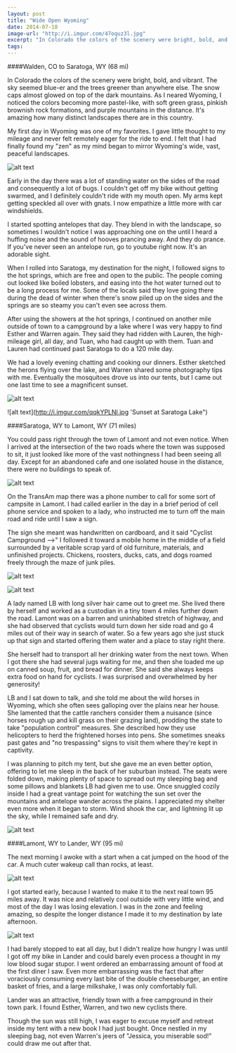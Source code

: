 ```yaml
---
layout: post
title: "Wide Open Wyoming"
date: 2014-07-10
image-url: "http://i.imgur.com/47oquz3l.jpg"
excerpt: "In Colorado the colors of the scenery were bright, bold, and vibrant. The sky seemed blue-er and the trees greener than anywhere else. The snow caps almost glowed on top of the dark mountains. As I neared Wyoming, I noticed the colors becoming more pastel-like, with soft green grass, pinkish brownish rock formations, and purple mountains in the distance. It's amazing how many distinct landscapes there are in this country."
tags:
---
```

####Walden, CO to Saratoga, WY (68 mi)

In Colorado the colors of the scenery were bright, bold, and vibrant. The sky seemed blue-er and the trees greener than anywhere else. The snow caps almost glowed on top of the dark mountains. As I neared Wyoming, I noticed the colors becoming more pastel-like, with soft green grass, pinkish brownish rock formations, and purple mountains in the distance. It's amazing how many distinct landscapes there are in this country.

My first day in Wyoming was one of my favorites. I gave little thought to my mileage and never felt remotely eager for the ride to end. I felt that I had finally found my "zen" as my mind began to mirror Wyoming's wide, vast, peaceful landscapes.

![alt text](http://i.imgur.com/pxHbi5Bl.jpg "Near the border of Colorado/Wyoming")

Early in the day there was a lot of standing water on the sides of the road and consequently a lot of bugs. I couldn't get off my bike without getting swarmed, and I definitely couldn't ride with my mouth open. My arms kept getting speckled all over with gnats. I now empathize a little more with car windshields. 

I started spotting antelopes that day. They blend in with the landscape, so sometimes I wouldn't notice I was approaching one on the until I heard a huffing noise and the sound of hooves prancing away. And they do prance. If you've never seen an antelope run, go to youtube right now. It's an adorable sight.

When I rolled into Saratoga, my destination for the night, I followed signs to the hot springs, which are free and open to the public. The people coming out looked like boiled lobsters, and easing into the hot water turned out to be a long process for me. Some of the locals said they love going there during the dead of winter when there's snow piled up on the sides and the springs are so steamy you can't even see across them. 

After using the showers at the hot springs, I continued on another mile outside of town to a campground by a lake where I was very happy to find Esther and Warren again. They said they had ridden with Lauren, the high-mileage girl, all day, and Tuan, who had caught up with them. Tuan and Lauren had continued past Saratoga to do a 120 mile day. 

We had a lovely evening chatting and cooking our dinners. Esther sketched the herons flying over the lake, and Warren shared some photography tips with me. Eventually the mosquitoes drove us into our tents, but I came out one last time to see a magnificent sunset.

![alt text](http://i.imgur.com/GOJ3jDIl.jpg "Warren next to the lake")

![alt text](http://i.imgur.com/qqkYPLNl.jpg 'Sunset at Saratoga Lake")

####Saratoga, WY to Lamont, WY (71 miles)

You could pass right through the town of Lamont and not even notice. When I arrived at the intersection of the two roads where the town was supposed to sit, it just looked like more of the vast nothingness I had been seeing all day. Except for an abandoned cafe and one isolated house in the distance, there were no buildings to speak of.

![alt text](http://i.imgur.com/CqZNZYml.jpg "The Annalope Cafe")

On the TransAm map there was a phone number to call for some sort of campsite in Lamont. I had called earlier in the day in a brief period of cell phone service and spoken to a lady, who instructed me to turn off the main road and ride until I saw a sign. 

The sign she meant was handwritten on cardboard, and it said "Cyclist Campground -->" I followed it toward a mobile home in the middle of a field surrounded by a veritable scrap yard of old furniture, materials, and unfinished projects. Chickens, roosters, ducks, cats, and dogs roamed freely through the maze of junk piles.

![alt text](http://i.imgur.com/tdQpSkpl.jpg "LB's house") 

![alt text](http://i.imgur.com/4RCpaTzl.jpg "LB's house")

A lady named LB with long silver hair came out to greet me. She lived there by herself and worked as a custodian in a tiny town 4 miles further down the road. Lamont was on a barren and uninhabited stretch of highway, and she had observed that cyclists would turn down her side road and go 4 miles out of their way in search of water. So a few years ago she just stuck up that sign and started offering them water and a place to stay right there.

She herself had to transport all her drinking water from the next town. When I got there she had several jugs waiting for me, and then she loaded me up on canned soup, fruit, and bread for dinner. She said she always keeps extra food on hand for cyclists. I was surprised and overwhelmed by her generosity!

LB and I sat down to talk, and she told me about the wild horses in Wyoming, which she often sees galloping over the plains near her house. She lamented that the cattle ranchers consider them a nuisance (since horses rough up and kill grass on their grazing land), prodding the state to take "population control" measures. She described how they use helicopters to herd the frightened horses into pens. She sometimes sneaks past gates and "no trespassing" signs to visit them where they're kept in captivity. 

I was planning to pitch my tent, but she gave me an even better option, offering to let me sleep in the back of her suburban instead. The seats were folded down, making plenty of space to spread out my sleeping bag and some pillows and blankets LB had given me to use. Once snuggled cozily inside I had a great vantage point for watching the sun set over the mountains and antelope wander across the plains. I appreciated my shelter even more when it began to storm. Wind shook the car, and lightning lit up the sky, while I remained safe and dry. 

![alt text](http://i.imgur.com/SGiwoVvl.jpg "The suburban")

####Lamont, WY to Lander, WY (95 mi)

The next morning I awoke with a start when a cat jumped on the hood of the car. A much cuter wakeup call than rocks, at least.

![alt text](http://i.imgur.com/KQ09oNql.jpg "Adorable cat")

I got started early, because I wanted to make it to the next real town 95 miles away. It was nice and relatively cool outside with very little wind, and most of the day I was losing elevation. I was in the zone and feeling amazing, so despite the longer distance I made it to my destination by late afternoon.

![alt text](http://i.imgur.com/6QB7sz8l.jpg "Paused on an epic downhill to take a bike portrait")

I had barely stopped to eat all day, but I didn't realize how hungry I was until I got off my bike in Lander and could barely even process a thought in my low blood sugar stupor. I went ordered an embarrassing amount of food at the first diner I saw. Even more embarrassing was the fact that after voraciously consuming every last bite of the double cheeseburger, an entire basket of fries, and a large milkshake, I was only comfortably full. 

Lander was an attractive, friendly town with a free campground in their town park. I found Esther, Warren, and two new cyclists there. 

Though the sun was still high, I was eager to excuse myself and retreat inside my tent with a new book I had just bought. Once nestled in my sleeping bag, not even Warren's jeers of "Jessica, you miserable sod!" could draw me out after that. 
